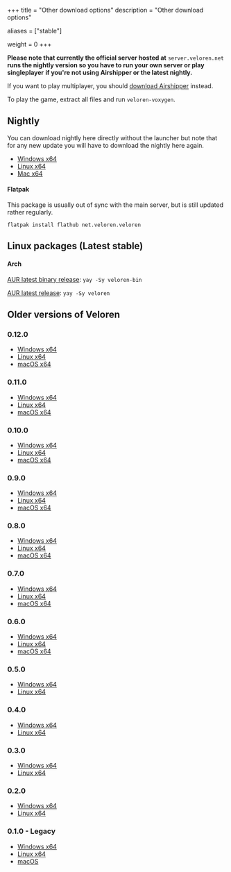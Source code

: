 +++
title = "Other download options"
description = "Other download options"

aliases = ["stable"]

weight = 0
+++

**Please note that currently the official server hosted at** `server.veloren.net`
**runs the nightly version so you have to run your own server or play singleplayer**
**if you're not using Airshipper or the latest nightly.**

If you want to play multiplayer, you should [download Airshipper](@/download.md) instead.

To play the game, extract all files and run `veloren-voxygen`.

## Nightly

You can download nightly here directly without the launcher but note that for any new update you will have to download the nightly here again.

* [Windows x64](https://download.veloren.net/latest/windows/x86_64/nightly)
* [Linux x64](https://download.veloren.net/latest/linux/x86_64/nightly)
* [Mac x64](https://download.veloren.net/latest/macos/x86_64/nightly)

#### Flatpak

This package is usually out of sync with the main server, but is still updated rather regularly.

`flatpak install flathub net.veloren.veloren`

## Linux packages (Latest stable)

#### Arch

[AUR latest binary release](https://aur.archlinux.org/packages/veloren-bin/
): `yay -Sy veloren-bin`

[AUR latest release](https://aur.archlinux.org/packages/veloren/
): `yay -Sy veloren`

## Older versions of Veloren

### 0.12.0

* [Windows x64](https://s3.eu-central-1.wasabisys.com/veloren-releases/v0.12.0/v0.12.0-windows.zip)
* [Linux x64](https://s3.eu-central-1.wasabisys.com/veloren-releases/v0.12.0/v0.12.0-linux.tar.gz)
* [macOS x64](https://s3.eu-central-1.wasabisys.com/veloren-releases/v0.12.0/v0.12.0-macos.tar.gz)

### 0.11.0

* [Windows x64](https://s3.eu-central-1.wasabisys.com/veloren-releases/v0.11.0/v0.11.0-windows.zip)
* [Linux x64](https://s3.eu-central-1.wasabisys.com/veloren-releases/v0.11.0/v0.11.0-linux.tar.gz)
* [macOS x64](https://s3.eu-central-1.wasabisys.com/veloren-releases/v0.11.0/v0.11.0-macos.tar.gz)

### 0.10.0

* [Windows x64](https://s3.eu-central-1.wasabisys.com/veloren-releases/v0.10.0/v0.10.0-windows.zip)
* [Linux x64](https://s3.eu-central-1.wasabisys.com/veloren-releases/v0.10.0/v0.10.0-linux.tar.gz)
* [macOS x64](https://s3.eu-central-1.wasabisys.com/veloren-releases/v0.10.0/v0.10.0-macos.tar.gz)

### 0.9.0

* [Windows x64](https://gitlab.com/veloren/veloren/-/jobs/artifacts/v0.9.0/download?job=windows)
* [Linux x64](https://gitlab.com/veloren/veloren/-/jobs/artifacts/v0.9.0/download?job=linux)
* [macOS x64](https://gitlab.com/veloren/veloren/-/jobs/artifacts/v0.9.0/download?job=macos)

### 0.8.0

* [Windows x64](https://gitlab.com/veloren/veloren/-/jobs/artifacts/v0.8.0/download?job=windows)
* [Linux x64](https://gitlab.com/veloren/veloren/-/jobs/artifacts/v0.8.0/download?job=linux)
* [macOS x64](https://gitlab.com/veloren/veloren/-/jobs/artifacts/v0.8.0/download?job=macos)

### 0.7.0

* [Windows x64](https://s3.eu-central-1.wasabisys.com/veloren-releases/v0.7.0/v0.7.0-windows.zip)
* [Linux x64](https://s3.eu-central-1.wasabisys.com/veloren-releases/v0.7.0/v0.7.0-linux.tar.gz)
* [macOS x64](https://s3.eu-central-1.wasabisys.com/veloren-releases/v0.7.0/v0.7.0-macos.tar.gz)

### 0.6.0

* [Windows x64](https://gitlab.com/veloren/veloren/-/jobs/artifacts/v0.6.0/download?job=windows)
* [Linux x64](https://gitlab.com/veloren/veloren/-/jobs/artifacts/v0.6.0/download?job=linux)
* [macOS x64](https://gitlab.com/veloren/veloren/-/jobs/artifacts/v0.6.0/download?job=macos)

### 0.5.0

* [Windows x64](https://s3.eu-central-1.wasabisys.com/veloren-releases/v0.5.0/v0.5.0-windows.zip)
* [Linux x64](https://s3.eu-central-1.wasabisys.com/veloren-releases/v0.5.0/v0.5.0-linux.tar.gz)

### 0.4.0

* [Windows x64](https://s3.eu-central-1.wasabisys.com/veloren-releases/v0.4.0/v0.4.0-windows.zip)
* [Linux x64](https://s3.eu-central-1.wasabisys.com/veloren-releases/v0.4.0/v0.4.0-linux.tar.gz)

### 0.3.0

* [Windows x64](https://s3.eu-central-1.wasabisys.com/veloren-releases/v0.3.0/v0.3.0-windows.zip)
* [Linux x64](https://s3.eu-central-1.wasabisys.com/veloren-releases/v0.3.0/v0.3.0-linux.tar.gz)

### 0.2.0

* [Windows x64](https://s3.eu-central-1.wasabisys.com/veloren-releases/v0.2.0/v0.2.0-windows.zip)
* [Linux x64](https://s3.eu-central-1.wasabisys.com/veloren-releases/v0.2.0/v0.2.0-linux.tar.gz)

### 0.1.0 - Legacy

* [Windows x64](https://gitlab.com/veloren/game/-/jobs/artifacts/v0.1.0/download?job=stable-windows-optimized)
* [Linux x64](https://gitlab.com/veloren/game/-/jobs/artifacts/v0.1.0/download?job=stable-linux-optimized)
* [macOS](/download/macos.zip)
